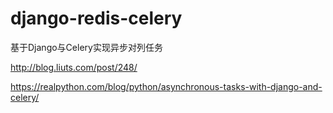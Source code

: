 # django-redis-celery
基于Django与Celery实现异步对列任务

http://blog.liuts.com/post/248/

https://realpython.com/blog/python/asynchronous-tasks-with-django-and-celery/


